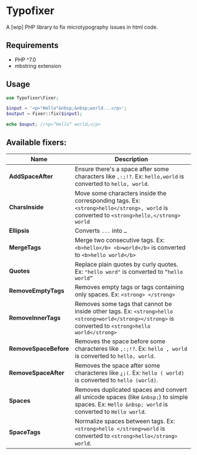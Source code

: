 # Typofixer

A [wip] PHP library to fix microtypography issues in html code.

## Requirements

* PHP ^7.0
* mbstring extension

## Usage

```php
use Typofixer\Fixer;

$input = '<p>"Hello"&nbsp;&nbsp;world...</p>';
$output = Fixer::fix($input);

echo $ouput; //<p>“Hello” world…</p>
```

## Available fixers:

Name | Description
-----|-------------
**AddSpaceAfter** | Ensure there's a space after some characters like `,:;!?`. Ex: `hello,world` is converted to `hello, world`.
**CharsInside** | Move some characters inside the corresponding tags. Ex: `<strong>hello</strong>, world` is converted to `<strong>hello,</strong> world`
**Ellipsis** | Converts `...` into `…`
**MergeTags** | Merge two consecutive tags. Ex: `<b>hello</b> <b>world</b>` is converted to `<b>hello world</b>`
**Quotes** | Replace plain quotes by curly quotes. Ex: `"hello word"` is converted to `“hello world”`
**RemoveEmptyTags** | Removes empty tags or tags containing only spaces. Ex: `<strong> </strong>`
**RemoveInnerTags** | Removes some tags that cannot be inside other tags. Ex: `<strong>hello <strong>world</strong></strong>` is converted to `<strong>hello world</strong>`
**RemoveSpaceBefore** | Removes the space before some characteres like `,:;!?`. Ex: `hello , world` is converted to `hello, world`.
**RemoveSpaceAfter** | Removes the space after some characteres like `¿¡(`. Ex: `hello ( world)` is converted to `hello (world)`.
**Spaces** | Removes duplicated spaces and convert all unicode spaces (like `&nbsp;`) to simple spaces. Ex: `Hello &nbsp; world` is converted to `Hello world`.
**SpaceTags** | Normalize spaces between tags. Ex: `<strong>hello </strong>world` is converted to `<strong>hello</strong> world`.
